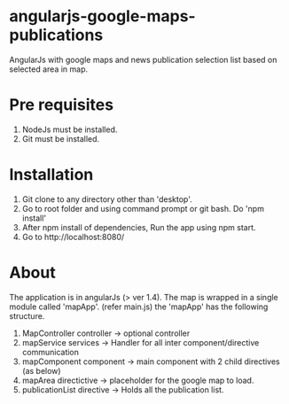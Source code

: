 # angularjs-google-maps-publications
AngularJs with google maps and news publication selection list based on selected area in map.

# Pre requisites
1. NodeJs must be installed.
2. Git must be installed.



# Installation
1. Git clone to any directory other than 'desktop'.
2. Go to root folder and using command prompt or git bash. Do 'npm install'
3. After npm install of dependencies, Run the app using npm start.
4. Go to  http://localhost:8080/

# About 
The application is in angularJs (> ver 1.4).
The map is wrapped in a single module called 'mapApp'. (refer main.js)
the 'mapApp' has the following structure.

1. MapController controller -> optional controller 
2. mapService services -> Handler for all inter component/directive communication
2. mapComponent component -> main component with 2 child directives (as below)
3. mapArea directictive -> placeholder for the google map to load.
4. publicationList directive -> Holds all the publication list.
